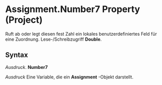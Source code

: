 
# Assignment.Number7 Property (Project)

Ruft ab oder legt diesen fest Zahl ein lokales benutzerdefiniertes Feld für eine Zuordnung. Lese-/Schreibzugriff  **Double**.


## Syntax

 _Ausdruck_. **Number7**

 _Ausdruck_ Eine Variable, die ein **Assignment** -Objekt darstellt.


